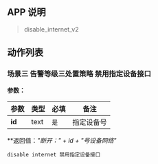 ## APP 说明

> disable_internet_v2

## 动作列表

### 场景三 告警等级三处置策略 禁用指定设备接口

**参数：**

|  参数   | 类型  |  必填   |  备注  |
|  ----  | ----  |  ----  |  ----  |
| **id**  | text | `是` | 指定设备号 |

**返回值：*"断开：" + id + "号设备网络"*

```
disable internet 禁用指定设备接口
```


